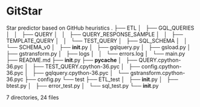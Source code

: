# GitStar
Star predictor based on GitHub heuristics
.
├── ETL
│   ├── GQL_QUERIES
│   │   ├── QUERY
│   │   ├── QUERY_RESPONSE_SAMPLE
│   │   ├── TEMPLATE_QUERY
│   │   └── TEST_QUERY
│   ├── SQL_SCHEMA
│   │   └── SCHEMA_v0
│   ├── __init__.py
│   ├── gqlquery.py
│   ├── gsload.py
│   ├── gstransform.py
│   ├── logs
│   │   └── errors.log
│   └── main.py
├── README.md
├── __init__.py
├── __pycache__
│   ├── QUERY.cpython-36.pyc
│   ├── TEST_QUERY.cpython-36.pyc
│   ├── config.cpython-36.pyc
│   ├── gqlquery.cpython-36.pyc
│   └── gstransform.cpython-36.pyc
├── config.py
└── test
    ├── ETL_test
    │   ├── __init__.py
    │   ├── btest.py
    │   ├── error_test.py
    │   └── sql_test.py
    └── __init__.py

7 directories, 24 files
